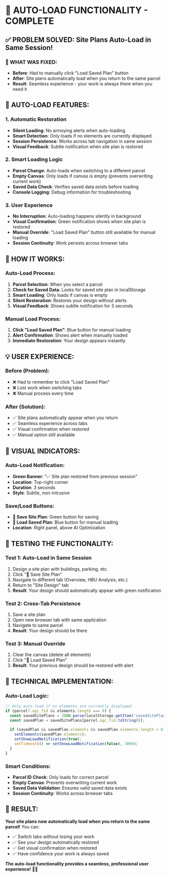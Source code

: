# 🔄 AUTO-LOAD FUNCTIONALITY - COMPLETE

## ✅ **PROBLEM SOLVED: Site Plans Auto-Load in Same Session!**

### **🔧 WHAT WAS FIXED:**
- **Before**: Had to manually click "Load Saved Plan" button
- **After**: Site plans automatically load when you return to the same parcel
- **Result**: Seamless experience - your work is always there when you need it

## 🎯 **AUTO-LOAD FEATURES:**

### **1. Automatic Restoration**
- **Silent Loading**: No annoying alerts when auto-loading
- **Smart Detection**: Only loads if no elements are currently displayed
- **Session Persistence**: Works across tab navigation in same session
- **Visual Feedback**: Subtle notification when site plan is restored

### **2. Smart Loading Logic**
- **Parcel Change**: Auto-loads when switching to a different parcel
- **Empty Canvas**: Only loads if canvas is empty (prevents overwriting current work)
- **Saved Data Check**: Verifies saved data exists before loading
- **Console Logging**: Debug information for troubleshooting

### **3. User Experience**
- **No Interruption**: Auto-loading happens silently in background
- **Visual Confirmation**: Green notification shows when site plan is restored
- **Manual Override**: "Load Saved Plan" button still available for manual loading
- **Session Continuity**: Work persists across browser tabs

## 🔄 **HOW IT WORKS:**

### **Auto-Load Process:**
1. **Parcel Selection**: When you select a parcel
2. **Check for Saved Data**: Looks for saved site plan in localStorage
3. **Smart Loading**: Only loads if canvas is empty
4. **Silent Restoration**: Restores your design without alerts
5. **Visual Feedback**: Shows subtle notification for 3 seconds

### **Manual Load Process:**
1. **Click "Load Saved Plan"**: Blue button for manual loading
2. **Alert Confirmation**: Shows alert when manually loaded
3. **Immediate Restoration**: Your design appears instantly

## 💡 **USER EXPERIENCE:**

### **Before (Problem):**
- ❌ Had to remember to click "Load Saved Plan"
- ❌ Lost work when switching tabs
- ❌ Manual process every time

### **After (Solution):**
- ✅ Site plans automatically appear when you return
- ✅ Seamless experience across tabs
- ✅ Visual confirmation when restored
- ✅ Manual option still available

## 🎯 **VISUAL INDICATORS:**

### **Auto-Load Notification:**
- **Green Banner**: "✅ Site plan restored from previous session"
- **Location**: Top-right corner
- **Duration**: 3 seconds
- **Style**: Subtle, non-intrusive

### **Save/Load Buttons:**
- **💾 Save Site Plan**: Green button for saving
- **📂 Load Saved Plan**: Blue button for manual loading
- **Location**: Right panel, above AI Optimization

## 🚀 **TESTING THE FUNCTIONALITY:**

### **Test 1: Auto-Load in Same Session**
1. Design a site plan with buildings, parking, etc.
2. Click "💾 Save Site Plan"
3. Navigate to different tab (Overview, HBU Analysis, etc.)
4. Return to "Site Design" tab
5. **Result**: Your design should automatically appear with green notification

### **Test 2: Cross-Tab Persistence**
1. Save a site plan
2. Open new browser tab with same application
3. Navigate to same parcel
4. **Result**: Your design should be there

### **Test 3: Manual Override**
1. Clear the canvas (delete all elements)
2. Click "📂 Load Saved Plan"
3. **Result**: Your previous design should be restored with alert

## 🔧 **TECHNICAL IMPLEMENTATION:**

### **Auto-Load Logic:**
```javascript
// Only auto-load if no elements are currently displayed
if (parcel?.ogc_fid && elements.length === 0) {
  const savedSitePlans = JSON.parse(localStorage.getItem('savedSitePlans') || '{}');
  const savedPlan = savedSitePlans[parcel.ogc_fid.toString()];
  
  if (savedPlan && savedPlan.elements && savedPlan.elements.length > 0) {
    setElements(savedPlan.elements);
    setShowLoadNotification(true);
    setTimeout(() => setShowLoadNotification(false), 3000);
  }
}
```

### **Smart Conditions:**
- **Parcel ID Check**: Only loads for correct parcel
- **Empty Canvas**: Prevents overwriting current work
- **Saved Data Validation**: Ensures valid saved data exists
- **Session Continuity**: Works across browser tabs

## 🎉 **RESULT:**

**Your site plans now automatically load when you return to the same parcel!** You can:
- ✅ Switch tabs without losing your work
- ✅ See your design automatically restored
- ✅ Get visual confirmation when restored
- ✅ Have confidence your work is always saved

**The auto-load functionality provides a seamless, professional user experience!** 🔄✨

